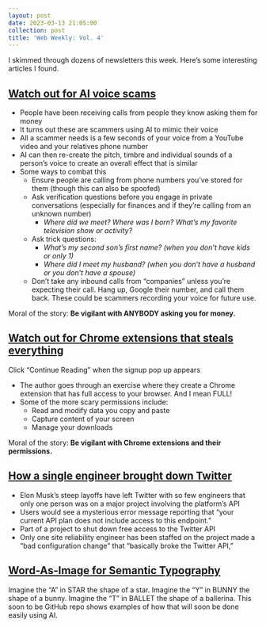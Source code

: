 ```yaml
---
layout: post
date: 2023-03-13 21:05:00
collection: post
title: 'Web Weekly: Vol. 4'
---
```


I skimmed through dozens of newsletters this week. Here’s some interesting articles I found.

## [Watch out for AI voice scams](https://www.washingtonpost.com/technology/2023/03/05/ai-voice-scam/)

- People have been receiving calls from people they know asking them for money
- It turns out these are scammers using AI to mimic their voice
- All a scammer needs is a few seconds of your voice from a YouTube video and your relatives phone number
- AI can then re-create the pitch, timbre and individual sounds of a person’s voice to create an overall effect that is similar
- Some ways to combat this
    - Ensure people are calling from phone numbers you’ve stored for them (though this can also be spoofed)
    - Ask verification questions before you engage in private conversations (especially for finances and if they’re calling from an unknown number)
        - *Where did we meet? Where was I born? What’s my favorite television show or activity?*
    - Ask trick questions:
        - *What’s my second son’s first name? (when you don’t have kids or only 1)*
        - *Where did I meet my husband? (when you don’t have a husband or you don’t have a spouse)*
    - Don’t take any inbound calls from “companies” unless you’re expecting their call. Hang up, Google their number, and call them back. These could be scammers recording your voice for future use.

Moral of the story: **Be vigilant with ANYBODY asking you for money.**

## [Watch out for **Chrome extensions that steals everything**](https://mattfrisbie.substack.com/p/spy-chrome-extension)

Click “Continue Reading” when the signup pop up appears

- The author goes through an exercise where they create a Chrome extension that has full access to your browser. And I mean FULL!
- Some of the more scary permissions include:
    - Read and modify data you copy and paste
    - Capture content of your screen
    - Manage your downloads

Moral of the story: **Be vigilant with Chrome extensions and their permissions.**

## [How a single engineer brought down Twitter](https://www.theverge.com/2023/3/6/23627875/twitter-outage-how-it-happened-engineer-api-shut-down)

- Elon Musk’s steep layoffs have left Twitter with so few engineers that only one person was on a major project involving the platform’s API
- Users would see a mysterious error message reporting that “your current API plan does not include access to this endpoint.”
- Part of a project to shut down free access to the Twitter API
- Only one site reliability engineer has been staffed on the project made a “bad configuration change” that “basically broke the Twitter API,”

## [Word-As-Image for Semantic Typography](https://wordasimage.github.io/Word-As-Image-Page)

Imagine the “A” in STAR the shape of a star. Imagine the “Y” in BUNNY the shape of a bunny. Imagine the “T” in BALLET the shape of a ballerina. This soon to be GitHub repo shows examples of how that will soon be done easily using AI.
